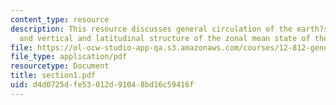```yaml
---
content_type: resource
description: This resource discusses general circulation of the earth?s atmosphere
  and vertical and latitudinal structure of the zonal mean state of the atmosphere.
file: https://ol-ocw-studio-app-qa.s3.amazonaws.com/courses/12-812-general-circulation-of-the-earths-atmosphere-fall-2005/d4d0725dfe53012d91048bd16c59416f_section1.pdf
file_type: application/pdf
resourcetype: Document
title: section1.pdf
uid: d4d0725d-fe53-012d-9104-8bd16c59416f
---
```

